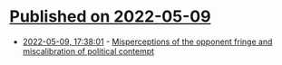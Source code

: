 # [Published on 2022-05-09](index.md)

* [2022-05-09, 17:38:01](https://news.ycombinator.com/item?id=31317185) - [Misperceptions of the opponent fringe and miscalibration of political contempt](https://psyarxiv.com/cr23g/)
